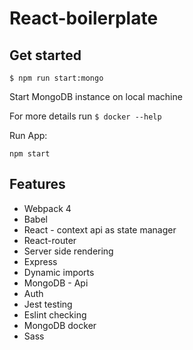 # React-boilerplate  

## Get started

```
$ npm run start:mongo
```

Start MongoDB instance on local machine

For more details run `$ docker --help`

Run App:
```
npm start
```

## Features
- Webpack 4
- Babel
- React - context api as state manager
- React-router
- Server side rendering
- Express
- Dynamic imports
- MongoDB - Api
- Auth
- Jest testing
- Eslint checking
- MongoDB docker 
- Sass


